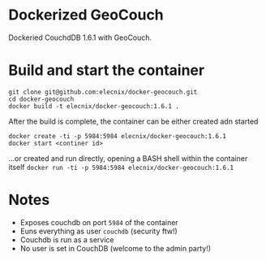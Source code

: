# Dockerized GeoCouch

Dockeried CouchdDB 1.6.1 with GeoCouch.


# Build and start the container

```
git clone git@github.com:elecnix/docker-geocouch.git
cd docker-geocouch
docker build -t elecnix/docker-geocouch:1.6.1 .
```

After the build is complete, the container can be either created adn started
```
docker create -ti -p 5984:5984 elecnix/docker-geocouch:1.6.1
docker start <continer id>
``` 

...or created and run directly, opening a BASH shell within the container itself
```docker run -ti -p 5984:5984 elecnix/docker-geocouch:1.6.1```


# Notes
* Exposes couchdb on port `5984` of the container
* Euns everything as user `couchdb` (security ftw!)
* Couchdb is run as a service
* No user is set in CouchDB (welcome to the admin party!)



